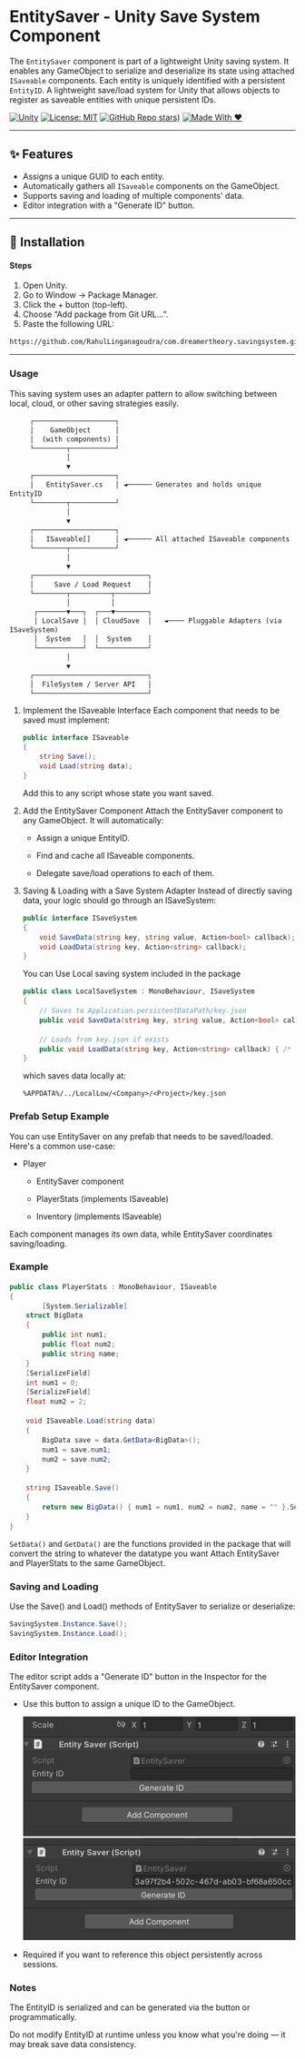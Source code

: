 # EntitySaver - Unity Save System Component

The `EntitySaver` component is part of a lightweight Unity saving system. It enables any GameObject to serialize and deserialize its state using attached `ISaveable` components. Each entity is uniquely identified with a persistent `EntityID`.
A lightweight save/load system for Unity that allows objects to register as saveable entities with unique persistent IDs.

[![Unity](https://img.shields.io/badge/Unity-2020%2B-white?logo=unity&labelColor=black)](https://unity.com/)
[![License: MIT](https://img.shields.io/badge/License-MIT-yellow.svg)](https://opensource.org/licenses/MIT)
[![GitHub Repo stars](https://img.shields.io/github/stars/RahulLinganagoudra/com.dreamertheory.savingsystem)](https://github.com/RahulLinganagoudra/com.dreamertheory.savingsystem))
[![Made With ❤️](https://img.shields.io/badge/made%20with-%E2%9D%A4-red)](https://github.com/RahulLinganagoudra)



---

## ✨ Features

- Assigns a unique GUID to each entity.
- Automatically gathers all `ISaveable` components on the GameObject.
- Supports saving and loading of multiple components' data.
- Editor integration with a "Generate ID" button.

---

## 🔧 Installation

#### Steps
1. Open Unity.
2. Go to Window → Package Manager.
3. Click the + button (top-left).
4. Choose “Add package from Git URL…”.
5. Paste the following URL:
``` bash :
https://github.com/RahulLinganagoudra/com.dreamertheory.savingsystem.git
```
---

### Usage
This saving system uses an adapter pattern to allow switching between local, cloud, or other saving strategies easily.
``` text :
     ┌────────────────────┐
     │    GameObject      │
     │  (with components) │
     └────────┬───────────┘
              │
              ▼
     ┌────────────────────┐
     │   EntitySaver.cs   │ ◄────── Generates and holds unique EntityID
     └────────┬───────────┘
              │
              ▼
     ┌────────────────────┐
     │   ISaveable[]      │ ◄────── All attached ISaveable components
     └────────┬───────────┘
              │
              ▼
     ┌────────────────────────────┐
     │     Save / Load Request    │
     └────────┬──────────┬────────┘
              │          │
      ┌───────▼───┐  ┌───▼────────┐
      │ LocalSave │  │ CloudSave  │   ◄──── Pluggable Adapters (via ISaveSystem)
      │  System   │  │  System    │
      └───────────┘  └────────────┘
              │
              ▼
     ┌────────────────────────────┐
     │  FileSystem / Server API   │
     └────────────────────────────┘

```
1. Implement the ISaveable Interface 
	Each component that needs to be saved must implement:
	
	``` cs :
	public interface ISaveable
	{
	    string Save();
	    void Load(string data);
	}
	```
	Add this to any script whose state you want saved.
2. Add the EntitySaver Component
	Attach the EntitySaver component to any GameObject. It will automatically:
	- Assign a unique EntityID.
	
	- Find and cache all ISaveable components.
	
	- Delegate save/load operations to each of them.

3. Saving & Loading with a Save System Adapter
	Instead of directly saving data, your logic should go through an ISaveSystem:
	``` cs :
	public interface ISaveSystem
	{
	    void SaveData(string key, string value, Action<bool> callback);
	    void LoadData(string key, Action<string> callback);
	}
	```
	You can Use Local saving system included in the package
	``` cs :
 	public class LocalSaveSystem : MonoBehaviour, ISaveSystem
	{
	    // Saves to Application.persistentDataPath/key.json
	    public void SaveData(string key, string value, Action<bool> callback) { /* ... */ }
	
	    // Loads from key.json if exists
	    public void LoadData(string key, Action<string> callback) { /* ... */ }
	}
	```
 	which saves data locally at:
	``` shell :
	%APPDATA%/../LocalLow/<Company>/<Project>/key.json
	```

### Prefab Setup Example
You can use EntitySaver on any prefab that needs to be saved/loaded. Here's a common use-case:

- Player

  - EntitySaver component
  
  - PlayerStats (implements ISaveable)
  
  - Inventory (implements ISaveable)

Each component manages its own data, while EntitySaver coordinates saving/loading.

### Example
``` cs :
public class PlayerStats : MonoBehaviour, ISaveable
{
        [System.Serializable]
	struct BigData
	{
		public int num1;
		public float num2;
		public string name;
	}
	[SerializeField]
	int num1 = 0;
	[SerializeField]
	float num2 = 2;
	
	void ISaveable.Load(string data)
	{
		BigData save = data.GetData<BigData>();
		num1 = save.num1;
		num2 = save.num2;
	}
	
	string ISaveable.Save()
	{
		return new BigData() { num1 = num1, num2 = num2, name = "" }.SetData();
	}
}
```
`SetData()` and `GetData()` are the functions provided in the package that will convert the string to whatever the datatype you want
Attach EntitySaver and PlayerStats to the same GameObject.

### Saving and Loading
Use the Save() and Load() methods of EntitySaver to serialize or deserialize:
``` cs :
SavingSystem.Instance.Save();
SavingSystem.Instance.Load();
```
### Editor Integration
The editor script adds a "Generate ID" button in the Inspector for the EntitySaver component.
- Use this button to assign a unique ID to the GameObject.
  
  ![](https://github.com/RahulLinganagoudra/MediaResources/blob/main/Screenshot%202025-05-15%20174244.png)
  ![](https://github.com/RahulLinganagoudra/MediaResources/blob/main/Screenshot%202025-05-15%20174250.png)
  
- Required if you want to reference this object persistently across sessions.
### Notes
The EntityID is serialized and can be generated via the button or programmatically.

Do not modify EntityID at runtime unless you know what you're doing — it may break save data consistency.
